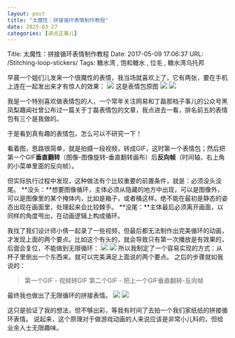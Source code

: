 ```yaml
---
layout: post
title: "太魔性：拼接循环表情制作教程"
date: 2025-03-27
categories: [讲点正事儿]
---
```


Title: 太魔性：拼接循环表情制作教程
Date: 2017-05-09 17:06:37
URL: /Stitching-loop-stickers/
Tags: 糖水湾 , 饱和糖水 , 位毛 , 糖水湾乌托邦


早晨一个姐们儿发来一个很魔性的表情，我当场就喜欢上了，它有两张，要在手机上连在一起发出来才有惊人的效果：
![](http://img.weimao.me/2019-05-21-031806.gif)
这是表情包原图
![](http://img.weimao.me/2019-05-21-031810.gif)
![](http://img.weimao.me/2019-05-21-031818.gif)

我是一个特别喜欢做表情包的人，一个常年关注网易和丁磊那档子事儿的公众号黑凤梨趣闻社曾公布过一篇关于丁磊表情包的文章，我点进去一看，排名前五的表情包有三个是我做的。

于是看到真有趣的表情包，怎么可以不研究一下！

看着图，思路很简单，就是拍摄一段视频，转成GIF，这时第一个表情包；然后把第一个GIF**垂直翻转**（图像-图像旋转-垂直翻转画布）后**反向帧**（时间轴，右上角的小菜单里面的反向帧）。

但实际执行过程中发现，这种做法有个比较重要的前置条件，就是：必须没头没尾。
**没头：**想要图像循环，主体必须从隐藏的地方中出现，可以是图像外，可以是图像里的某个掩体内，比如是箱子，或者桶这样。绝不能在最初是静态的姿态出现在画面里，处理起来会比较棘手。
**没尾：**主体最后必须离开画面，以同样的角度甩出，在动画逻辑上构成循环。

我找了我们设计师小倩一起录了一些视频，但最后都无法制作出完美循环的动画，才发现上面的两个要点。比如这个有头的，就会导致只有第一次播放是有效果的，后面会复位，不能做到无限循环：
![](http://img.weimao.me/2019-05-21-031823.gif)
![](http://img.weimao.me/2019-05-21-031828.gif)
所以我制定了一个容易实现的方式：从杯子里倒出一个东西来。就可以完美满足上面说的两个要点。
之后的步骤就如我说的：
>第一个GIF - 视频转GIF
>第二个GIF - 把上一个GIF垂直翻转-反向帧

最终我也做出了无限循环的拼接表情。
![](http://img.weimao.me/2019-05-21-031830.gif)
![](http://img.weimao.me/2019-05-21-031832.gif)

这只是验证了我的想法，但不够出彩，等我有时间了去拍一个我们家纸纸的拼接循环表情。
说起来，这个原理对于做游戏动画的人来说应该是非常小儿科的，但给业余人士无限趣味。